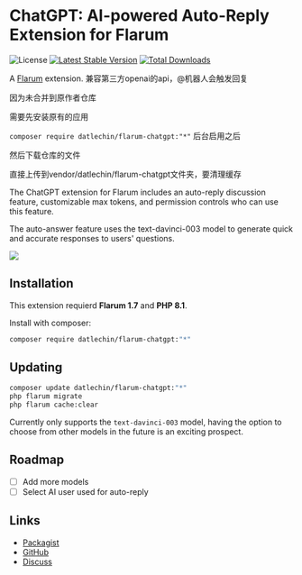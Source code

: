 # ChatGPT: AI-powered Auto-Reply Extension for Flarum

![License](https://img.shields.io/badge/license-MIT-blue.svg) [![Latest Stable Version](https://img.shields.io/packagist/v/datlechin/flarum-chatgpt.svg)](https://packagist.org/packages/datlechin/flarum-chatgpt) [![Total Downloads](https://img.shields.io/packagist/dt/datlechin/flarum-chatgpt.svg)](https://packagist.org/packages/datlechin/flarum-chatgpt)

A [Flarum](http://flarum.org) extension.
兼容第三方openai的api，@机器人会触发回复

因为未合并到原作者仓库

需要先安装原有的应用

```composer require datlechin/flarum-chatgpt:"*"```
后台启用之后

然后下载仓库的文件

直接上传到vendor/datlechin/flarum-chatgpt文件夹，要清理缓存

The ChatGPT extension for Flarum includes an auto-reply discussion feature, customizable max tokens, and permission controls who can use this feature.

The auto-answer feature uses the text-davinci-003 model to generate quick and accurate responses to users' questions.

![](https://user-images.githubusercontent.com/56961917/224526200-4aee65bf-59df-4892-b23d-aab644238101.gif)

## Installation

This extension requierd **Flarum 1.7** and **PHP 8.1**.

Install with composer:

```sh
composer require datlechin/flarum-chatgpt:"*"
```

## Updating

```sh
composer update datlechin/flarum-chatgpt:"*"
php flarum migrate
php flarum cache:clear
```

Currently only supports the `text-davinci-003` model, having the option to choose from other models in the future is an exciting prospect.

## Roadmap

- [ ] Add more models
- [ ] Select AI user used for auto-reply

## Links

- [Packagist](https://packagist.org/packages/datlechin/flarum-chatgpt)
- [GitHub](https://github.com/datlechin/flarum-chatgpt)
- [Discuss](https://discuss.flarum.org/d/32535)
